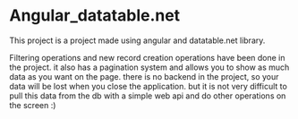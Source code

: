 # Angular_datatable.net
This project is a project made using angular and datatable.net library.


Filtering operations and new record creation operations have been done in the project. it also has a pagination system and allows you to show as much data as you want on the page. there is no backend in the project, so your data will be lost when you close the application. but it is not very difficult to pull this data from the db with a simple web api and do other operations on the screen :)
